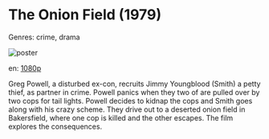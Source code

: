 # The Onion Field (1979)

Genres: crime, drama

![poster](http://image.tmdb.org/t/p/w500/jTgQCVIS6pKXJhuF36b39BP4eFC.jpg)

en:
  [1080p](magnet:?xt=urn:btih:43a9fb272f9f138ae46155453d3aceaa98b6e482&dn=The+Onion+Field+%281979%29+1080p+BrRip+x264+-+YIFY&tr=udp%3A%2F%2Ftracker.openbittorrent.com%3A80%2Fannounce&tr=udp%3A%2F%2Fglotorrents.pw%3A6969%2Fannounce&tr=udp%3A%2F%2Ftracker.openbittorrent.com%3A80%2Fannounce&tr=udp%3A%2F%2Ftracker.opentrackr.org%3A1337%2Fannounce&tr=udp%3A%2F%2Fzer0day.to%3A1337%2Fannounce&tr=udp%3A%2F%2Ftracker.coppersurfer.tk%3A6969%2Fannounce)
  


Greg Powell, a disturbed ex-con, recruits Jimmy Youngblood (Smith) a petty thief, as partner in crime. Powell panics when they two of are pulled over by two cops for tail lights. Powell decides to kidnap the cops and Smith goes along with his crazy scheme. They drive out to a deserted onion field in Bakersfield, where one cop is killed and the other escapes. The film explores the consequences.